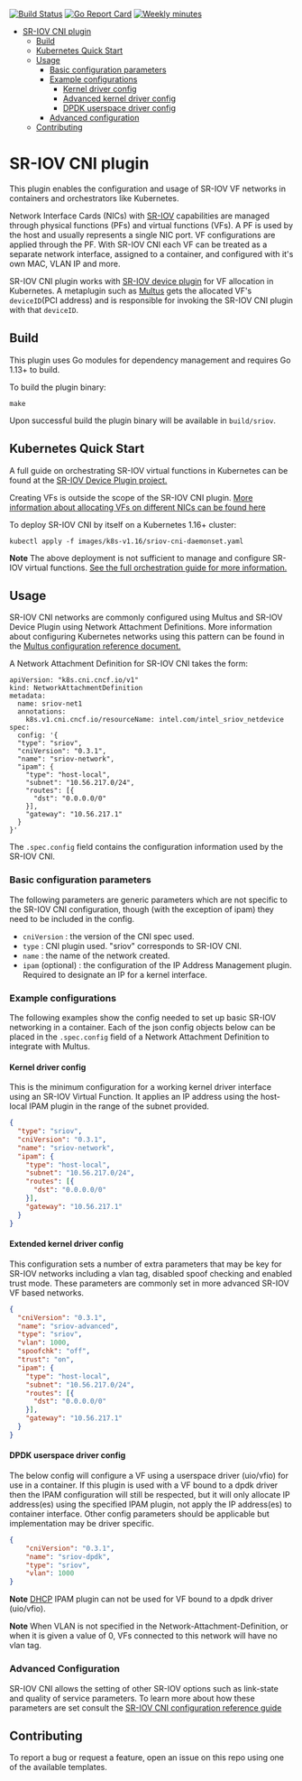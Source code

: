[![Build Status](https://travis-ci.org/k8snetworkplumbingwg/sriov-cni.svg?branch=master)](https://travis-ci.org/k8snetworkplumbingwg/sriov-cni) [![Go Report Card](https://goreportcard.com/badge/github.com/k8snetworkplumbingwg/sriov-cni)](https://goreportcard.com/report/github.com/k8snetworkplumbingwg/sriov-cni) [![Weekly minutes](https://img.shields.io/badge/Weekly%20Meeting%20Minutes-Mon%203pm%20GMT-blue.svg?style=plastic)](https://docs.google.com/document/d/1sJQMHbxZdeYJPgAWK1aSt6yzZ4K_8es7woVIrwinVwI)

   * [SR-IOV CNI plugin](#sr-iov-cni-plugin)
      * [Build](#build)
      * [Kubernetes Quick Start](#kubernetes-quick-start)
      * [Usage](#usage)
         * [Basic configuration parameters](#basic-configuration-parameters)
         * [Example configurations](#example-configurations)
            * [Kernel driver config](#kernel-driver-config)
            * [Advanced kernel driver config](#advanced-kernel-driver-config)
            * [DPDK userspace driver config](#dpdk-userspace-driver-config)
         * [Advanced configuration](#advanced-configuration)
      * [Contributing](#contributing)

# SR-IOV CNI plugin
This plugin enables the configuration and usage of SR-IOV VF networks in containers and orchestrators like Kubernetes. 

Network Interface Cards (NICs) with [SR-IOV](http://blog.scottlowe.org/2009/12/02/what-is-sr-iov/) capabilities are managed through physical functions (PFs) and virtual functions (VFs). A PF is used by the host and usually represents a single NIC port. VF configurations are applied through the PF. With SR-IOV CNI each VF can be treated as a separate network interface, assigned to a container, and configured with it's own MAC, VLAN IP and more.

SR-IOV CNI plugin works with [SR-IOV device plugin](https://github.com/k8snetworkplumbingwg/sriov-network-device-plugin) for VF allocation in Kubernetes. A metaplugin such as [Multus](https://github.com/intel/multus-cni) gets the allocated VF's `deviceID`(PCI address) and is responsible for invoking the SR-IOV CNI plugin with that `deviceID`.

## Build

This plugin uses Go modules for dependency management and requires Go 1.13+ to build.

To build the plugin binary:

``
make
``

Upon successful build the plugin binary will be available in `build/sriov`.

## Kubernetes Quick Start
A full guide on orchestrating SR-IOV virtual functions in Kubernetes can be found at the [SR-IOV Device Plugin project.](https://github.com/k8snetworkplumbingwg/sriov-network-device-plugin#quick-start)

Creating VFs is outside the scope of the SR-IOV CNI plugin. [More information about allocating VFs on different NICs can be found here](https://github.com/k8snetworkplumbingwg/sriov-network-device-plugin/blob/master/docs/vf-setup.md)

To deploy SR-IOV CNI by itself on a Kubernetes 1.16+ cluster:

`kubectl apply -f images/k8s-v1.16/sriov-cni-daemonset.yaml`

**Note** The above deployment is not sufficient to manage and configure SR-IOV virtual functions. [See the full orchestration guide for more information.](https://github.com/k8snetworkplumbingwg/sriov-network-device-plugin#sr-iov-network-device-plugin)


## Usage
SR-IOV CNI networks are commonly configured using Multus and SR-IOV Device Plugin using Network Attachment Definitions. More information about configuring Kubernetes networks using this pattern can be found in the [Multus configuration reference document.](https://intel.github.io/multus-cni/docs/configuration.html)

A Network Attachment Definition for SR-IOV CNI takes the form:

```
apiVersion: "k8s.cni.cncf.io/v1"
kind: NetworkAttachmentDefinition
metadata:
  name: sriov-net1
  annotations:
    k8s.v1.cni.cncf.io/resourceName: intel.com/intel_sriov_netdevice
spec:
  config: '{
  "type": "sriov",
  "cniVersion": "0.3.1",
  "name": "sriov-network",
  "ipam": {
    "type": "host-local",
    "subnet": "10.56.217.0/24",
    "routes": [{
      "dst": "0.0.0.0/0"
    }],
    "gateway": "10.56.217.1"
  }
}'
```

The `.spec.config` field contains the configuration information used by the SR-IOV CNI.

### Basic configuration parameters 

The following parameters are generic parameters which are not specific to the SR-IOV CNI configuration, though (with the exception of ipam) they need to be included in the config.

* `cniVersion` : the version of the CNI spec used.
* `type` : CNI plugin used. "sriov" corresponds to SR-IOV CNI.
* `name` : the name of the network created.
* `ipam` (optional) : the configuration of the IP Address Management plugin. Required to designate an IP for a kernel interface.

### Example configurations
The following examples show the config needed to set up basic SR-IOV networking in a container. Each of the json config objects below can be placed in the `.spec.config` field of a Network Attachment Definition to integrate with Multus.

#### Kernel driver config
This is the minimum configuration for a working kernel driver interface using an SR-IOV Virtual Function. It applies an IP address using the host-local IPAM plugin in the range of the subnet provided. 

```json
{
  "type": "sriov",
  "cniVersion": "0.3.1",
  "name": "sriov-network",
  "ipam": {
    "type": "host-local",
    "subnet": "10.56.217.0/24",
    "routes": [{
      "dst": "0.0.0.0/0"
    }],
    "gateway": "10.56.217.1"
  }
}
```

#### Extended kernel driver config
This configuration sets a number of extra parameters that may be key for SR-IOV networks including a vlan tag, disabled spoof checking and enabled trust mode. These parameters are commonly set in more advanced SR-IOV VF based networks.

```json
{
  "cniVersion": "0.3.1",
  "name": "sriov-advanced",
  "type": "sriov",
  "vlan": 1000,
  "spoofchk": "off",
  "trust": "on",
  "ipam": {
    "type": "host-local",
    "subnet": "10.56.217.0/24",
    "routes": [{
      "dst": "0.0.0.0/0"
    }],
    "gateway": "10.56.217.1"
  }
}
```

#### DPDK userspace driver config

The below config will configure a VF using a userspace driver (uio/vfio) for use in a container. If this plugin is used with a VF bound to a dpdk driver then the IPAM configuration will still be respected, but it will only allocate IP address(es) using the specified IPAM plugin, not apply the IP address(es) to container interface. Other config parameters should be applicable but implementation may be driver specific.

```json
{
    "cniVersion": "0.3.1",
    "name": "sriov-dpdk",
    "type": "sriov",
    "vlan": 1000
}
```

**Note** [DHCP](https://github.com/containernetworking/plugins/tree/master/plugins/ipam/dhcp) IPAM plugin can not be used for VF bound to a dpdk driver (uio/vfio).

**Note** When VLAN is not specified in the Network-Attachment-Definition, or when it is given a value of 0,
VFs connected to this network will have no vlan tag.


### Advanced Configuration 

SR-IOV CNI allows the setting of other SR-IOV options such as link-state and quality of service parameters. To learn more about how these parameters are set consult the [SR-IOV CNI configuration reference guide](docs/configuration-reference.md)  

## Contributing
To report a bug or request a feature, open an issue on this repo using one of the available templates.
